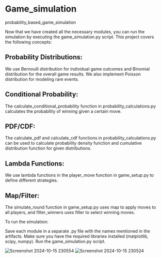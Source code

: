 # Game_simulation
probability_based_game_simulation


Now that we have created all the necessary modules, you can run the simulation by executing the game_simulation.py script. This project covers the following concepts:

## Probability Distributions: 
We use Bernoulli distribution for individual game outcomes and Binomial distribution for the overall game results. We also implement Poisson distribution for modeling rare events.
## Conditional Probability: 
The calculate_conditional_probability function in probability_calculations.py calculates the probability of winning given a certain move.
## PDF/CDF: 
The calculate_pdf and calculate_cdf functions in probability_calculations.py can be used to calculate probability density function and cumulative distribution function for given distributions.
## Lambda Functions: 
We use lambda functions in the player_move function in game_setup.py to define different strategies.
## Map/Filter: 
The simulate_round function in game_setup.py uses map to apply moves to all players, and filter_winners uses filter to select winning moves.

To run the simulation:

Save each module in a separate .py file with the names mentioned in the artifacts.
Make sure you have the required libraries installed (matplotlib, scipy, numpy).
Run the game_simulation.py script.

![Screenshot 2024-10-15 230554](https://github.com/user-attachments/assets/c3a29169-196b-49aa-9e0a-5309c422b00c)
![Screenshot 2024-10-15 230524](https://github.com/user-attachments/assets/1fd15656-5123-4375-af79-a3c8154cbb48)
